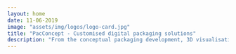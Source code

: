 ```yaml
---
layout: home
date: 11-06-2019
image: "assets/img/logos/logo-card.jpg"
title: "PacConcept - Customised digital packaging solutions"
description: "From the conceptual packaging development, 3D visualisation, production drawings to c-part management, it is our goal to develop the perfect packaging solution customised to your needs."
---
```

